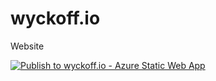 # wyckoff.io
Website

[![Publish to wyckoff.io - Azure Static Web App](https://github.com/jwyckoff/wyckoff-io/actions/workflows/azure-static-web-wyckoff-io.yml/badge.svg)](https://github.com/jwyckoff/wyckoff-io/actions/workflows/azure-static-web-wyckoff-io.yml)

 
